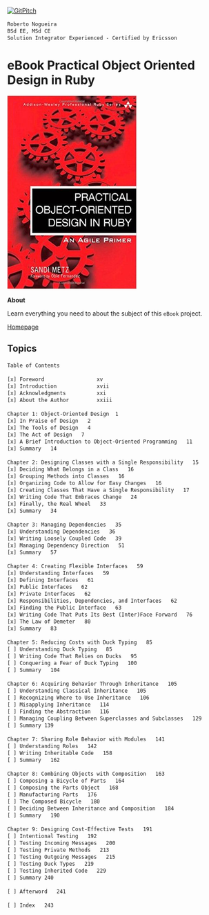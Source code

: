 [![GitPitch](https://gitpitch.com/assets/badge.svg)](https://gitpitch.com/enogrob/ebook-practical-object-oriented-design-in-ruby/master)
```
Roberto Nogueira  
BSd EE, MSd CE
Solution Integrator Experienced - Certified by Ericsson
```
# eBook Practical Object Oriented Design in Ruby

![ebook image](assets/ebook.png)

**About**

Learn everything you need to about the subject of this `eBook` project.

[Homepage](https://www.pearson.com/us/higher-education/program/Metz-Practical-Object-Oriented-Design-in-Ruby-An-Agile-Primer/PGM274206.html)

## Topics
```
Table of Contents

[x] Foreword                 xv
[x] Introduction             xvii
[x] Acknowledgments          xxi
[x] About the Author         xxiii

Chapter 1: Object-Oriented Design  1
[x] In Praise of Design   2
[x] The Tools of Design   4
[x] The Act of Design   7
[x] A Brief Introduction to Object-Oriented Programming   11
[x] Summary   14

Chapter 2: Designing Classes with a Single Responsibility   15
[x] Deciding What Belongs in a Class   16
[x] Grouping Methods into Classes   16
[x] Organizing Code to Allow for Easy Changes   16
[x] Creating Classes That Have a Single Responsibility   17
[x] Writing Code That Embraces Change   24
[x] Finally, the Real Wheel   33
[x] Summary   34

Chapter 3: Managing Dependencies   35
[x] Understanding Dependencies   36
[x] Writing Loosely Coupled Code   39
[x] Managing Dependency Direction   51
[x] Summary   57

Chapter 4: Creating Flexible Interfaces   59
[x] Understanding Interfaces   59
[x] Defining Interfaces   61
[x] Public Interfaces   62
[x] Private Interfaces   62
[x] Responsibilities, Dependencies, and Interfaces   62
[x] Finding the Public Interface   63
[x] Writing Code That Puts Its Best (Inter)Face Forward   76
[x] The Law of Demeter   80
[x] Summary   83

Chapter 5: Reducing Costs with Duck Typing   85
[ ] Understanding Duck Typing   85
[ ] Writing Code That Relies on Ducks   95
[ ] Conquering a Fear of Duck Typing   100
[ ] Summary   104

Chapter 6: Acquiring Behavior Through Inheritance   105
[ ] Understanding Classical Inheritance   105
[ ] Recognizing Where to Use Inheritance   106
[ ] Misapplying Inheritance   114
[ ] Finding the Abstraction   116
[ ] Managing Coupling Between Superclasses and Subclasses   129
[ ] Summary 139

Chapter 7: Sharing Role Behavior with Modules   141
[ ] Understanding Roles   142
[ ] Writing Inheritable Code   158
[ ] Summary   162

Chapter 8: Combining Objects with Composition   163
[ ] Composing a Bicycle of Parts   164
[ ] Composing the Parts Object   168
[ ] Manufacturing Parts   176
[ ] The Composed Bicycle   180
[ ] Deciding Between Inheritance and Composition   184
[ ] Summary   190

Chapter 9: Designing Cost-Effective Tests   191
[ ] Intentional Testing   192
[ ] Testing Incoming Messages   200
[ ] Testing Private Methods   213
[ ] Testing Outgoing Messages   215
[ ] Testing Duck Types   219
[ ] Testing Inherited Code   229
[ ] Summary 240

[ ] Afterword   241

[ ] Index   243
```
